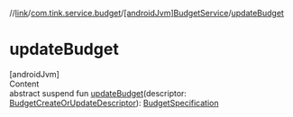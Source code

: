//[link](../../index.md)/[com.tink.service.budget](../index.md)/[[androidJvm]BudgetService](index.md)/[updateBudget](update-budget.md)



# updateBudget  
[androidJvm]  
Content  
abstract suspend fun [updateBudget](update-budget.md)(descriptor: [BudgetCreateOrUpdateDescriptor](../../com.tink.model.budget/[android-jvm]-budget-create-or-update-descriptor/index.md)): [BudgetSpecification](../../com.tink.model.budget/index.md#%5Bcom.tink.model.budget%2FBudgetSpecification%2F%2F%2FPointingToDeclaration%2F%5D%2FClasslikes%2F1854938400)  



